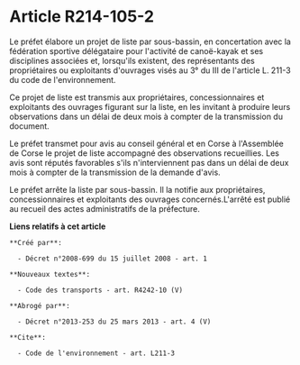 # Article R214-105-2

Le préfet élabore un projet de liste par sous-bassin, en concertation avec la fédération sportive délégataire pour l'activité
de canoë-kayak et ses disciplines associées et, lorsqu'ils existent, des représentants des propriétaires ou exploitants
d'ouvrages visés au 3° du III de l'article L. 211-3 du code de l'environnement. 

Ce projet de liste est transmis aux propriétaires, concessionnaires et exploitants des ouvrages figurant sur la liste, en les
invitant à produire leurs observations dans un délai de deux mois à compter de la transmission du document. 

Le préfet transmet pour avis au conseil général et en Corse à l'Assemblée de Corse le projet de liste accompagné des
observations recueillies. Les avis sont réputés favorables s'ils n'interviennent pas dans un délai de deux mois à compter de
la transmission de la demande d'avis. 

Le préfet arrête la liste par sous-bassin. Il la notifie aux propriétaires, concessionnaires et exploitants des ouvrages
concernés.L'arrêté est publié au recueil des actes administratifs de la préfecture.

**Liens relatifs à cet article**

	**Créé par**:

	  - Décret n°2008-699 du 15 juillet 2008 - art. 1

	**Nouveaux textes**:

	  - Code des transports - art. R4242-10 (V)

	**Abrogé par**:

	  - Décret n°2013-253 du 25 mars 2013 - art. 4 (V)

	**Cite**:

	  - Code de l'environnement - art. L211-3
